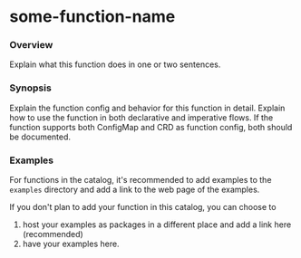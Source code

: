 # some-function-name

### Overview

<!--mdtogo:Short-->

Explain what this function does in one or two sentences.

[//]: <> (Note: The content between `<!--mdtogo:Short-->` and the following
`<!--mdtogo-->` will be used as the short description for the command.)

<!--mdtogo-->


### Synopsis

<!--mdtogo:Long-->

Explain the function config and behavior for this function in detail. Explain
how to use the function in both declarative and imperative flows. If the
function supports both ConfigMap and CRD as function config, both should be
documented.

[//]: <> (Note: The content between `<!--mdtogo:Long-->` and the following
`<!--mdtogo-->` will be used as the long description for the command.)

<!--mdtogo-->

### Examples

<!--mdtogo:Examples-->

For functions in the catalog, it's recommended to add examples to the `examples`
directory and add a link to the web page of the examples.

If you don't plan to add your function in this catalog, you can choose to
1) host your examples as packages in a different place and add a link here (recommended)
2) have your examples here.

[//]: <> (Note: The content between `<!--mdtogo:Examples-->` and the following
`<!--mdtogo-->` will be used as the examples for the command.)

<!--mdtogo-->
